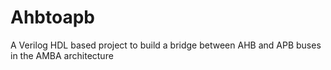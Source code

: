 # Ahbtoapb
A Verilog HDL based project to build a bridge between AHB and APB buses in the AMBA architecture
